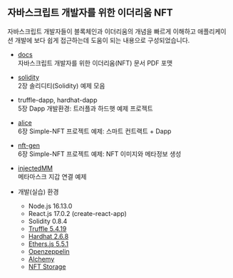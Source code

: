 ## 자바스크립트 개발자를 위한 이더리움 NFT

자바스크립트 개발자들이 블록체인과 이더리움의 개념을 빠르게 이해하고 애플리케이션 개발에 보다 쉽게 접근하는데 
도움이 되는 내용으로 구성되었습니다.

* [docs](https://github.com/boyd-dev/alice-NFT/tree/main/docs)  
  자바스크립트 개발자를 위한 이더리움(NFT) 문서 PDF 포맷

* [solidity](https://github.com/boyd-dev/alice-NFT/tree/main/solidity)  
  2장 솔리디티(Solidity) 예제 모음

* truffle-dapp, hardhat-dapp  
  5장 Dapp 개발환경: 트러플과 하드햇 예제 프로젝트

* [alice](https://github.com/boyd-dev/alice-NFT/tree/main/alice)  
  6장 Simple-NFT 프로젝트 예제: 스마트 컨트랙트 + Dapp

* [nft-gen](https://github.com/boyd-dev/alice-NFT/tree/main/nft-gen)  
  6장 Simple-NFT 프로젝트 예제: NFT 이미지와 메타정보 생성

* [injectedMM](https://github.com/boyd-dev/alice-NFT/tree/main/injectedMM)  
  메타마스크 지갑 연결 예제

* 개발(실습) 환경

  - Node.js 16.13.0
  - React.js 17.0.2 (create-react-app)
  - Solidity 0.8.4
  - [Truffle 5.4.19](https://www.trufflesuite.com/)
  - [Hardhat 2.6.8](https://hardhat.org/)
  - [Ethers.js 5.5.1](https://docs.ethers.io/v5/)
  - [Openzeppelin](https://docs.openzeppelin.com/openzeppelin/)
  - [Alchemy](https://www.alchemy.com/)
  - [NFT Storage](https://nft.storage/)
